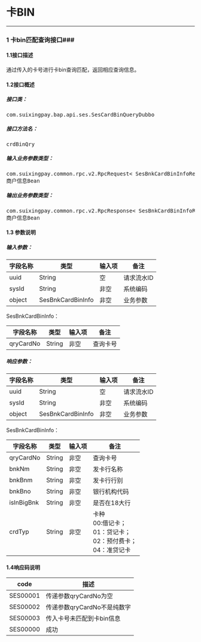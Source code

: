 # 卡BIN #
 
************************
### 1 卡bin匹配查询接口###

#### 1.1接口描述 ####

通过传入的卡号进行卡bin查询匹配，返回相应查询信息。

#### 1.2接口概述 ####
##### 接口类： #####
<pre>
com.suixingpay.bap.api.ses.SesCardBinQueryDubbo
</pre>
##### 接口方法名： #####
<pre>
crdBinQry    
</pre>
##### 输入业务参数类型： #####
<pre>
com.suixingpay.common.rpc.v2.RpcRequest< SesBnkCardBinInfoReq >
商户信息Bean
</pre>
##### 输出业务参数类型： #####
<pre>
com.suixingpay.common.rpc.v2.RpcResponse< SesBnkCardBinInfoRsp >
商户信息Bean
</pre>


#### 1.3 参数说明 ####
##### 输入参数： #####

字段名称 | 类型 | 输入项 | 备注
---|---|---|---
uuid | String | 空 | 请求流水ID
sysId | String | 非空 | 系统编码
object | SesBnkCardBinInfo | 非空 | 业务参数

SesBnkCardBinInfo：

字段名称 | 类型 | 输入项 | 备注
---|---|---|---
qryCardNo| String | 非空 | 查询卡号


##### 响应参数： #####

字段名称 | 类型 | 输入项 | 备注
---|---|---|---
uuid | String | 空 | 请求流水ID
sysId | String | 非空 | 系统编码
object | SesBnkCardBinInfo | 非空 | 业务参数

SesBnkCardBinInfo：

字段名称 | 类型 | 输入项 | 备注
---|---|---|---
qryCardNo| String | 非空 | 查询卡号
bnkNm| String | 非空 | 发卡行名称
bnkBnm| String | 非空 | 发卡行行别
bnkBno| String | 非空 | 银行机构代码
isInBigBnk| String | 非空 | 是否在18大行
crdTyp| String | 非空 | 卡种<br/>00:借记卡；<br/>01：贷记卡；<br/>02：预付费卡；<br/>04：准贷记卡


#### 1.4响应码说明 ####

code | 描述
---|---
SES00001| 传递参数qryCardNo为空
SES00002| 传递参数qryCardNo不是纯数字
SES00003| 传入卡号未匹配到卡bin信息
SES00000| 成功

